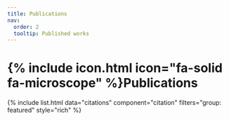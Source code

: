 ```yaml
---
title: Publications
nav:
  order: 2
  tooltip: Published works
---
```


# {% include icon.html icon="fa-solid fa-microscope" %}Publications
{%
  include list.html
  data="citations"
  component="citation"
  filters="group: featured"
  style="rich"
%}
